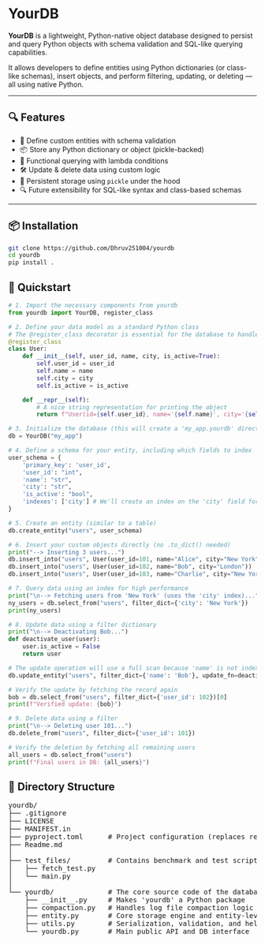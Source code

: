 # YourDB

**YourDB** is a lightweight, Python-native object database designed to persist and query Python objects with schema validation and SQL-like querying capabilities.

It allows developers to define entities using Python dictionaries (or class-like schemas), insert objects, and perform filtering, updating, or deleting — all using native Python.

---

## 🔍 Features

- 🧱 Define custom entities with schema validation
- 📦 Store any Python dictionary or object (pickle-backed)
- 🧠 Functional querying with lambda conditions
- 🛠 Update & delete data using custom logic
- 💾 Persistent storage using `pickle` under the hood
- 🔍 Future extensibility for SQL-like syntax and class-based schemas

---

## 📦 Installation

```bash
git clone https://github.com/Dhruv251004/yourdb
cd yourdb
pip install .
```


## 🏁 Quickstart

```python
# 1. Import the necessary components from yourdb
from yourdb import YourDB, register_class

# 2. Define your data model as a standard Python class
# The @register_class decorator is essential for the database to handle your object.
@register_class
class User:
    def __init__(self, user_id, name, city, is_active=True):
        self.user_id = user_id
        self.name = name
        self.city = city
        self.is_active = is_active

    def __repr__(self):
        # A nice string representation for printing the object
        return f"User(id={self.user_id}, name='{self.name}', city='{self.city}', active={self.is_active})"

# 3. Initialize the database (this will create a 'my_app.yourdb' directory)
db = YourDB("my_app")

# 4. Define a schema for your entity, including which fields to index
user_schema = {
    'primary_key': 'user_id',
    'user_id': "int",
    'name': "str",
    'city': "str",
    'is_active': "bool",
    'indexes': ['city'] # We'll create an index on the 'city' field for fast lookups
}

# 5. Create an entity (similar to a table)
db.create_entity("users", user_schema)

# 6. Insert your custom objects directly (no .to_dict() needed)
print("--> Inserting 3 users...")
db.insert_into("users", User(user_id=101, name="Alice", city="New York"))
db.insert_into("users", User(user_id=102, name="Bob", city="London"))
db.insert_into("users", User(user_id=103, name="Charlie", city="New York"))

# 7. Query data using an index for high performance
print("\n--> Fetching users from 'New York' (uses the 'city' index)...")
ny_users = db.select_from("users", filter_dict={'city': 'New York'})
print(ny_users)

# 8. Update data using a filter dictionary
print("\n--> Deactivating Bob...")
def deactivate_user(user):
    user.is_active = False
    return user

# The update operation will use a full scan because 'name' is not indexed
db.update_entity("users", filter_dict={'name': 'Bob'}, update_fn=deactivate_user)

# Verify the update by fetching the record again
bob = db.select_from("users", filter_dict={'user_id': 102})[0]
print(f"Verified update: {bob}")

# 9. Delete data using a filter
print("\n--> Deleting user 101...")
db.delete_from("users", filter_dict={'user_id': 101})

# Verify the deletion by fetching all remaining users
all_users = db.select_from("users")
print(f"Final users in DB: {all_users}")
```

## 📁 Directory Structure

<pre>
yourdb/
├── .gitignore
├── LICENSE
├── MANIFEST.in
├── pyproject.toml      # Project configuration (replaces requirements.txt)
├── Readme.md
│
├── test_files/         # Contains benchmark and test scripts
│   ├── fetch_test.py
│   └── main.py
│
└── yourdb/             # The core source code of the database package
    ├── __init__.py     # Makes 'yourdb' a Python package
    ├── compaction.py   # Handles log file compaction logic
    ├── entity.py       # Core storage engine and entity-level logic
    ├── utils.py        # Serialization, validation, and helper functions
    └── yourdb.py       # Main public API and DB interface
</pre>
